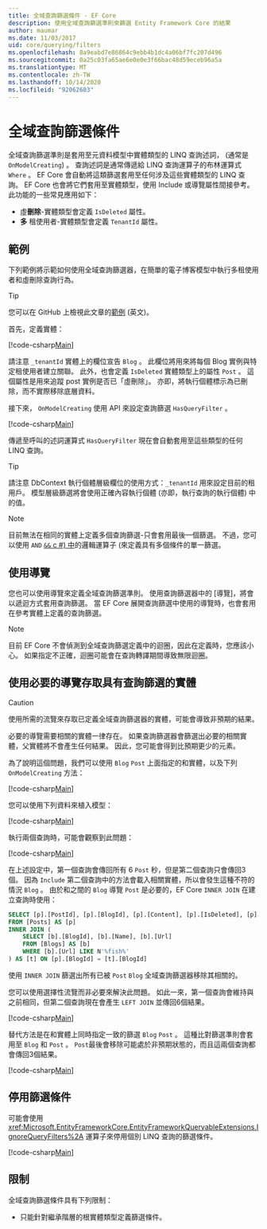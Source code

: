 ```yaml
---
title: 全域查詢篩選條件 - EF Core
description: 使用全域查詢篩選準則來篩選 Entity Framework Core 的結果
author: maumar
ms.date: 11/03/2017
uid: core/querying/filters
ms.openlocfilehash: 8a9eabd7e86864c9ebb4b1dc4a06bf7fc207d496
ms.sourcegitcommit: 0a25c03fa65ae6e0e0e3f66bac48d59eceb96a5a
ms.translationtype: MT
ms.contentlocale: zh-TW
ms.lasthandoff: 10/14/2020
ms.locfileid: "92062603"
---
```

# <a name="global-query-filters"></a>全域查詢篩選條件

全域查詢篩選準則是套用至元資料模型中實體類型的 LINQ 查詢述詞， (通常是 `OnModelCreating`) 。 查詢述詞是通常傳遞給 LINQ 查詢運算子的布林運算式 `Where` 。  EF Core 會自動將這類篩選套用至任何涉及這些實體類型的 LINQ 查詢。  EF Core 也會將它們套用至實體類型，使用 Include 或導覽屬性間接參考。 此功能的一些常見應用如下：

* 虛**刪除**-實體類型會定義 `IsDeleted` 屬性。
* **多** 租使用者-實體類型會定義 `TenantId` 屬性。

## <a name="example"></a>範例

下列範例將示範如何使用全域查詢篩選器，在簡單的電子博客模型中執行多租使用者和虛刪除查詢行為。

> [!TIP]
> 您可以在 GitHub 上檢視此文章的[範例](https://github.com/dotnet/EntityFramework.Docs/tree/master/samples/core/Querying/QueryFilters) \(英文\)。

首先，定義實體：

[!code-csharp[Main](../../../samples/core/Querying/QueryFilters/Entities.cs#Entities)]

請注意 `_tenantId` 實體上的欄位宣告 `Blog` 。 此欄位將用來將每個 Blog 實例與特定租使用者建立關聯。 此外，也會定義 `IsDeleted` 實體類型上的屬性 `Post` 。 這個屬性是用來追蹤 post 實例是否已「虛刪除」。 亦即，將執行個體標示為已刪除，而不實際移除底層資料。

接下來， `OnModelCreating` 使用 API 來設定查詢篩選 `HasQueryFilter` 。

[!code-csharp[Main](../../../samples/core/Querying/QueryFilters/BloggingContext.cs#FilterConfiguration)]

傳遞至呼叫的述詞運算式 `HasQueryFilter` 現在會自動套用至這些類型的任何 LINQ 查詢。

> [!TIP]
> 請注意 DbContext 執行個體層級欄位的使用方式：`_tenantId` 用來設定目前的租用戶。 模型層級篩選將會使用正確內容執行個體 (亦即，執行查詢的執行個體) 中的值。

> [!NOTE]
> 目前無法在相同的實體上定義多個查詢篩選-只會套用最後一個篩選。 不過，您可以使用 `AND` [ `&&` c #) 中](/dotnet/csharp/language-reference/operators/boolean-logical-operators#conditional-logical-and-operator-)的邏輯運算子 (來定義具有多個條件的單一篩選。

## <a name="use-of-navigations"></a>使用導覽

您也可以使用導覽來定義全域查詢篩選準則。 使用查詢篩選器中的 [導覽]，將會以遞迴方式套用查詢篩選。 當 EF Core 展開查詢篩選中使用的導覽時，也會套用在參考實體上定義的查詢篩選。

> [!NOTE]
> 目前 EF Core 不會偵測到全域查詢篩選定義中的迴圈，因此在定義時，您應該小心。 如果指定不正確，迴圈可能會在查詢轉譯期間導致無限迴圈。

## <a name="accessing-entity-with-query-filter-using-required-navigation"></a>使用必要的導覽存取具有查詢篩選的實體

> [!CAUTION]
> 使用所需的流覽來存取已定義全域查詢篩選器的實體，可能會導致非預期的結果。

必要的導覽需要相關的實體一律存在。 如果查詢篩選器會篩選出必要的相關實體，父實體將不會產生任何結果。 因此，您可能會得到比預期更少的元素。

為了說明這個問題，我們可以使用 `Blog` `Post` 上面指定的和實體，以及下列 `OnModelCreating` 方法：

[!code-csharp[Main](../../../samples/core/Querying/QueryFilters/FilteredBloggingContextRequired.cs#IncorrectFilter)]

您可以使用下列資料來植入模型：

[!code-csharp[Main](../../../samples/core/Querying/QueryFilters/Program.cs#SeedData)]

執行兩個查詢時，可能會觀察到此問題：

[!code-csharp[Main](../../../samples/core/Querying/QueryFilters/Program.cs#Queries)]

在上述設定中，第一個查詢會傳回所有 6 `Post` 秒，但是第二個查詢只會傳回3個。 因為 `Include` 第二個查詢中的方法會載入相關實體，所以會發生這種不符的情況 `Blog` 。 由於和之間的 `Blog` 導覽 `Post` 是必要的，EF Core `INNER JOIN` 在建立查詢時使用：

```sql
SELECT [p].[PostId], [p].[BlogId], [p].[Content], [p].[IsDeleted], [p].[Title], [t].[BlogId], [t].[Name], [t].[Url]
FROM [Posts] AS [p]
INNER JOIN (
    SELECT [b].[BlogId], [b].[Name], [b].[Url]
    FROM [Blogs] AS [b]
    WHERE [b].[Url] LIKE N'%fish%'
) AS [t] ON [p].[BlogId] = [t].[BlogId]
```

使用 `INNER JOIN` 篩選出所有已被 `Post` `Blog` 全域查詢篩選器移除其相關的。

您可以使用選擇性流覽而非必要來解決此問題。
如此一來，第一個查詢會維持與之前相同，但第二個查詢現在會產生 `LEFT JOIN` 並傳回6個結果。

[!code-csharp[Main](../../../samples/core/Querying/QueryFilters/FilteredBloggingContextRequired.cs#OptionalNavigation)]

替代方法是在和實體上同時指定一致的篩選 `Blog` `Post` 。
這種比對篩選準則會套用至 `Blog` 和 `Post` 。 `Post`最後會移除可能處於非預期狀態的，而且這兩個查詢都會傳回3個結果。

[!code-csharp[Main](../../../samples/core/Querying/QueryFilters/FilteredBloggingContextRequired.cs#MatchingFilters)]

## <a name="disabling-filters"></a>停用篩選條件

可能會使用 <xref:Microsoft.EntityFrameworkCore.EntityFrameworkQueryableExtensions.IgnoreQueryFilters%2A> 運算子來停用個別 LINQ 查詢的篩選條件。

[!code-csharp[Main](../../../samples/core/Querying/QueryFilters/Program.cs#IgnoreFilters)]

## <a name="limitations"></a>限制

全域查詢篩選條件具有下列限制：

* 只能針對繼承階層的根實體類型定義篩選條件。
